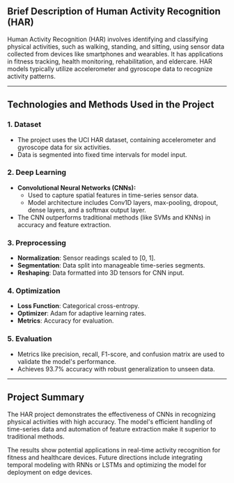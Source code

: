 ## Brief Description of Human Activity Recognition (HAR)

Human Activity Recognition (HAR) involves identifying and classifying physical activities, such as walking, standing, and sitting, using sensor data collected from devices like smartphones and wearables. It has applications in fitness tracking, health monitoring, rehabilitation, and eldercare. HAR models typically utilize accelerometer and gyroscope data to recognize activity patterns.

---

## Technologies and Methods Used in the Project

### 1. Dataset
- The project uses the UCI HAR dataset, containing accelerometer and gyroscope data for six activities.
- Data is segmented into fixed time intervals for model input.

### 2. Deep Learning
- **Convolutional Neural Networks (CNNs):**
  - Used to capture spatial features in time-series sensor data.
  - Model architecture includes Conv1D layers, max-pooling, dropout, dense layers, and a softmax output layer.
- The CNN outperforms traditional methods (like SVMs and KNNs) in accuracy and feature extraction.

### 3. Preprocessing
- **Normalization**: Sensor readings scaled to [0, 1].
- **Segmentation**: Data split into manageable time-series segments.
- **Reshaping**: Data formatted into 3D tensors for CNN input.

### 4. Optimization
- **Loss Function**: Categorical cross-entropy.
- **Optimizer**: Adam for adaptive learning rates.
- **Metrics**: Accuracy for evaluation.

### 5. Evaluation
- Metrics like precision, recall, F1-score, and confusion matrix are used to validate the model's performance.
- Achieves 93.7% accuracy with robust generalization to unseen data.

---

## Project Summary

The HAR project demonstrates the effectiveness of CNNs in recognizing physical activities with high accuracy. The model's efficient handling of time-series data and automation of feature extraction make it superior to traditional methods. 

The results show potential applications in real-time activity recognition for fitness and healthcare devices. Future directions include integrating temporal modeling with RNNs or LSTMs and optimizing the model for deployment on edge devices.
